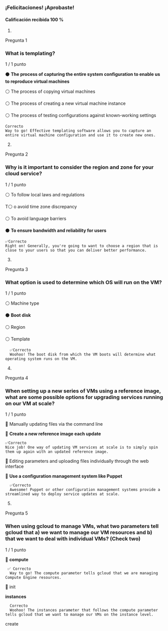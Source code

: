 ### ¡Felicitaciones! ¡Aprobaste!
#### Calificación recibida 100 %

1.
Pregunta 1
### What is templating?

1 / 1 punto

⚫ **The process of capturing the entire system configuration to enable us to reproduce virtual machines**


⚪ The process of copying virtual machines


⚪ The process of creating a new virtual machine instance


⚪ The process of testing configurations against known-working settings

    Correcto
    Way to go! Effective templating software allows you to capture an entire virtual machine configuration and use it to create new ones.

2.
Pregunta 2
### Why is it important to consider the region and zone for your cloud service?

1 / 1 punto

⚪ To follow local laws and regulations


T⚪ o avoid time zone discrepancy


⚪ To avoid language barriers


⚫ **To ensure bandwidth and reliability for users**

    ✅Correcto
    Right on! Generally, you're going to want to choose a region that is close to your users so that you can deliver better performance.

3.
Pregunta 3
### What option is used to determine which OS will run on the VM?

1 / 1 punto

⚪ Machine type


⚫ **Boot disk**


⚪ Region


⚪ Template

      ✅Correcto
      Woohoo! The boot disk from which the VM boots will determine what operating system runs on the VM.

4.
Pregunta 4
### When setting up a new series of VMs using a reference image, what are some possible options for upgrading services running on our VM at scale?

1 / 1 punto

🔲 Manually updating files via the command line


🔳 **Create a new reference image each update**

    ✅Correcto
    Nice job! One way of updating VM services at scale is to simply spin them up again with an updated reference image.


🔲 Editing parameters and uploading files individually through the web interface


🔳 **Use a configuration management system like Puppet**

      ✅Correcto
      Awesome! Puppet or other configuration management systems provide a streamlined way to deploy service updates at scale.

5.
Pregunta 5
### When using gcloud to manage VMs, what two parameters tell gcloud that a) we want to manage our VM resources and b) that we want to deal with individual VMs? (Check two)

1 / 1 punto

🔳 **compute**

     ✅ Correcto
      Way to go! The compute parameter tells gcloud that we are managing Compute Engine resources.


🔲 init


**instances**

      Correcto
      Woohoo! The instances parameter that follows the compute parameter tells gcloud that we want to manage our VMs on the instance level.


create
